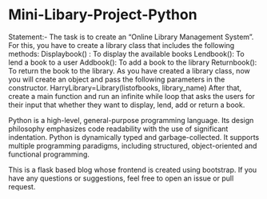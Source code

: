# Mini-Libary-Project-Python
Statement:- The task is to create an “Online Library Management System”. For this, you have to create a library class that includes the following methods:  Displaybook() : To display the available books Lendbook(): To lend a book to a user Addbook(): To add a book to the library Returnbook(): To return the book to the library. As you have created a library class, now you will create an object and pass the following parameters in the constructor.  HarryLibrary=Library(listofbooks, library_name)  After that, create a main function and run an infinite while loop that asks the users for their input that whether they want to display, lend, add or return a book.

Python is a high-level, general-purpose programming language. Its design philosophy emphasizes code readability with the use of significant indentation. Python is dynamically typed and garbage-collected. It supports multiple programming paradigms, including structured, object-oriented and functional programming.

This is a flask based blog whose frontend is created using bootstrap. If you have any questions or suggestions, feel free to open an issue or pull request.


